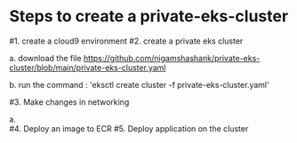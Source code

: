 # Steps to create a private-eks-cluster

#1. create a cloud9 environment
#2. create a private eks cluster

  a. download the file https://github.com/nigamshashank/private-eks-cluster/blob/main/private-eks-cluster.yaml
  
  b. run the command : 'eksctl create cluster -f private-eks-cluster.yaml'
  
#3. Make changes in networking

  a.  
#4. Deploy an image to ECR 
#5. Deploy application on the cluster
